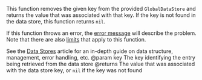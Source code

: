 This function removes the given key from the provided `GlobalDataStore` and returns the value that was associated with that key. If the key is not found in the data store, this function returns `nil`.

If this function throws an error, the [error message](https://developer.roblox.com/search#stq=Datastore%20Errors) will describe the problem. Note that there are also [limits](https://developer.roblox.com/search#stq=Datastore%20Errors) that apply to this function.

See the [Data Stores](https://developer.roblox.com/search#stq=Data%20store) article for an in-depth guide on data structure, management, error handling, etc.
@param key The key identifying the entry being retrieved from the data store
@returns The value that was associated with the data store key, or `nil` if the key was not found